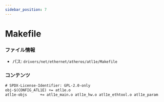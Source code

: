 ```yaml
---
sidebar_position: 7
---
```

# Makefile

### ファイル情報

- パス: `drivers/net/ethernet/atheros/atl1e/Makefile`

### コンテンツ

```txt
# SPDX-License-Identifier: GPL-2.0-only
obj-$(CONFIG_ATL1E)	+= atl1e.o
atl1e-objs		+= atl1e_main.o atl1e_hw.o atl1e_ethtool.o atl1e_param.o

```
